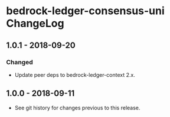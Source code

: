 # bedrock-ledger-consensus-uni ChangeLog

## 1.0.1 - 2018-09-20

### Changed
- Update peer deps to bedrock-ledger-context 2.x.

## 1.0.0 - 2018-09-11

- See git history for changes previous to this release.
